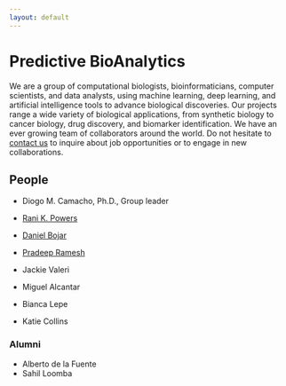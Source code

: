 ```yaml
---
layout: default
---
```


# Predictive BioAnalytics

We are a group of computational biologists, bioinformaticians, computer scientists, and data analysts, using machine learning, deep learning, and artificial intelligence tools to advance biological discoveries. Our projects range a wide variety of biological applications, from synthetic biology to cancer biology, drug discovery, and biomarker identification. We have an ever growing team of collaborators around the world. Do not hesitate to [contact us](mailto:diogo.camacho@wyss.harvard.edu) to inquire about job opportunities or to engage in new collaborations. 


## People

 - Diogo M. Camacho, Ph.D., Group leader
 

 - [Rani K. Powers](mailto:rani.powers@wyss.harvard.edu)
 - [Daniel Bojar](mailto:daniel.bojar@wyss.harvard.edu)
 - [Pradeep Ramesh](mailto:pradeep.ramesh@wyss.harvard.edu)
 - Jackie Valeri
 - Miguel Alcantar
 - Bianca Lepe
 - Katie Collins
 
### Alumni
 - Alberto de la Fuente
 - Sahil Loomba

